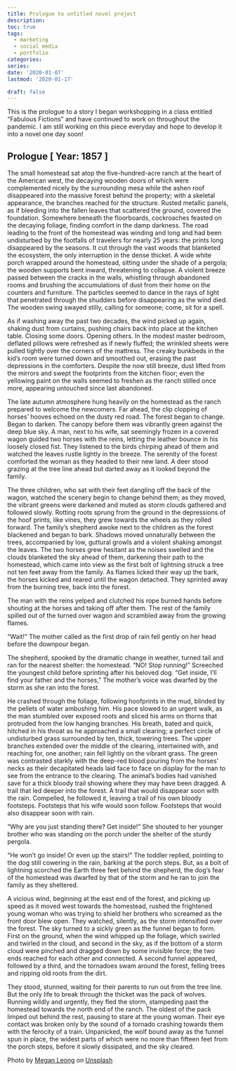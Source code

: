 ```yaml
---
title: Prologue to untitled novel project
description: 
toc: true
tags:
  - marketing
  - social media
  - portfolio
categories:
series:
date: '2020-01-07'
lastmod: '2020-01-17'

draft: false
---
```




This is the prologue to a story I began workshopping in a class entitled “Fabulous Fictions” 
and have continued to work on throughout the pandemic. I am still working on this piece 
everyday and hope to develop it into a novel one day soon! 


## Prologue [ Year: 1857 ] 

The small homestead sat atop the five-hundred-acre ranch at the heart of the American west, the decaying wooden doors of which were complemented nicely by the surrounding mesa while the ashen roof disappeared into the massive forest behind the property; with a skeletal appearance, the branches reached for the structure.  Rusted metallic panels, as if bleeding into the fallen leaves that scattered the ground, covered the foundation. Somewhere beneath the floorboards, cockroaches feasted on the decaying foliage, finding comfort in the damp darkness. The road leading to the front of the homestead was winding and long and had been undisturbed by the footfalls of travelers for nearly 25 years: the prints long disappeared by the seasons. It cut through the vast woods that blanketed the ecosystem, the only interruption in the dense thicket. A wide white porch wrapped around the homestead, sitting under the shade of a pergola; the wooden supports bent inward, threatening to collapse. A violent breeze passed between the cracks in the walls, whistling through abandoned rooms and brushing the accumulations of dust from their home on the counters and furniture. The particles seemed to dance in the rays of light that penetrated through the shudders before disappearing as the wind died. The wooden swing swayed stilly, calling for someone; come, sit for a spell. 

As if washing away the past two decades, the wind picked up again, shaking dust from curtains, pushing chairs back into place at the kitchen table. Closing some doors. Opening others. In the modest master bedroom, deflated pillows were refreshed as if newly fluffed; the wrinkled sheets were pulled tightly over the corners of the mattress. The creaky bunkbeds in the kid’s room were turned down and smoothed out, erasing the past depressions in the comforters. Despite the now still breeze, dust lifted from the mirrors and swept the footprints from the kitchen floor; even the yellowing paint on the walls seemed to freshen as the ranch stilled once more, appearing untouched since last abandoned. 

The late autumn atmosphere hung heavily on the homestead as the ranch prepared to welcome the newcomers. Far ahead, the clip clopping of horses’ hooves echoed on the dusty red road. The forest began to change. Began to darken. The canopy before them was vibrantly green against the deep blue sky. A man, next to his wife, sat seemingly frozen in a covered wagon guided two horses with the reins, letting the leather bounce in his loosely closed fist. They listened to the birds chirping ahead of them and watched the leaves rustle lightly in the breeze. The serenity of the forest comforted the woman as they headed to their new land. A deer stood grazing at the tree line ahead but darted away as it looked beyond the family. 

The three children, who sat with their feet dangling off the back of the wagon, watched the scenery begin to change behind them; as they moved, the vibrant greens were darkened and muted as storm clouds gathered and followed slowly. Rotting roots sprung from the ground in the depressions of the hoof prints, like vines, they grew towards the wheels as they rolled forward. The family’s shepherd awoke next to the children as the forest blackened and began to bark. Shadows moved unnaturally between the trees, accompanied by low, guttural growls and a violent shaking amongst the leaves. The two horses grew hesitant as the noises swelled and the clouds blanketed the sky ahead of them, darkening their path to the homestead, which came into view as the first bolt of lightning struck a tree not ten feet away from the family. As flames licked their way up the bark, the horses kicked and reared until the wagon detached. They sprinted away from the burning tree, back into the forest. 

The man with the reins yelped and clutched his rope burned hands before shouting at the horses and taking off after them. The rest of the family spilled out of the turned over wagon and scrambled away from the growing flames. 

“Wait!” The mother called as the first drop of rain fell gently on her head before the downpour began. 

The shepherd, spooked by the dramatic change in weather, turned tail and ran for the nearest shelter: the homestead. 
“NO! Stop running!” Screeched the youngest child before sprinting after his beloved dog. 
“Get inside, I’ll find your father and the horses,” The mother’s voice was dwarfed by the storm as she ran into the forest. 

He crashed through the foliage, following hoofprints in the mud, blinded by the pellets of water ambushing him. His pace slowed to an urgent walk, as the man stumbled over exposed roots and sliced his arms on thorns that protruded from the low hanging branches. His breath, bated and quick, hitched in his throat as he approached a small clearing; a perfect circle of undisturbed grass surrounded by ten, thick, towering trees. The upper branches extended over the middle of the clearing, intertwined with, and reaching for, one another; rain fell lightly on the vibrant grass. The green was contrasted starkly with the deep-red blood pouring from the horses’ necks as their decapitated heads laid face to face on display for the man to see from the entrance to the clearing. The animal’s bodies had vanished save for a thick bloody trail showing where they may have been dragged. A trail that led deeper into the forest. A trail that would disappear soon with the rain. Compelled, he followed it, leaving a trail of his own bloody footsteps. Footsteps that his wife would soon follow. Footsteps that would also disappear soon with rain. 

“Why are you just standing there? Get inside!” She shouted to her younger brother who was standing on the porch under the shelter of the sturdy pergola. 

“He won’t go inside! Or even up the stairs!” The toddler replied, pointing to the dog still cowering in the rain, barking at the porch steps. But, as a bolt of lightning scorched the Earth three feet behind the shepherd, the dog’s fear of the homestead was dwarfed by that of the storm and he ran to join the family as they sheltered. 

A vicious wind, beginning at the east end of the forest, and picking up speed as it moved west towards the homestead, rushed the frightened young woman who was trying to shield her brothers who screamed as the front door blew open. They watched, silently, as the storm intensified over the forest. The sky turned to a sickly green as the funnel began to form. First on the ground, when the wind whipped up the foliage, which swirled and twirled in the cloud, and second in the sky, as if the bottom of a storm cloud were pinched and dragged down by some invisible force; the two ends reached for each other and connected. A second funnel appeared, followed by a third, and the tornadoes swam around the forest, felling trees and ripping old roots from the dirt. 

They stood, stunned, waiting for their parents to run out from the tree line. But the only life to break through the thicket was the pack of wolves. Running wildly and urgently, they fled the storm, stampeding past the homestead towards the north end of the ranch. The oldest of the pack limped out behind the rest, pausing to stare at the young woman. Their eye contact was broken only by the sound of a tornado crashing towards them with the ferocity of a train. Unpanicked, the wolf bound away as the funnel spun in place, the widest parts of which were no more than fifteen feet from the porch steps, before it slowly dissipated, and the sky cleared. 

<span>Photo by <a href="https://unsplash.com/@wolfwords?utm_source=unsplash&amp;utm_medium=referral&amp;utm_content=creditCopyText">Megan Leong</a> on <a href="https://unsplash.com/s/photos/basin-night?utm_source=unsplash&amp;utm_medium=referral&amp;utm_content=creditCopyText">Unsplash</a></span>